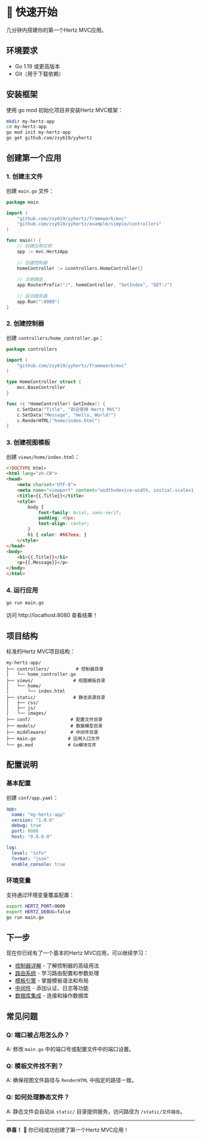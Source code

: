 # 🚀 快速开始

几分钟内搭建你的第一个Hertz MVC应用。

## 环境要求

- Go 1.19 或更高版本
- Git（用于下载依赖）

## 安装框架

使用 go mod 初始化项目并安装Hertz MVC框架：

```bash
mkdir my-hertz-app
cd my-hertz-app
go mod init my-hertz-app
go get github.com/zsy619/yyhertz
```

## 创建第一个应用

### 1. 创建主文件

创建 `main.go` 文件：

```go
package main

import (
    "github.com/zsy619/yyhertz/framework/mvc"
    "github.com/zsy619/yyhertz/example/simple/controllers"
)

func main() {
    // 创建应用实例
    app := mvc.HertzApp
    
    // 创建控制器
    homeController := &controllers.HomeController{}
    
    // 注册路由
    app.RouterPrefix("/", homeController, "GetIndex", "GET:/")
    
    // 启动服务器
    app.Run(":8080")
}
```

### 2. 创建控制器

创建 `controllers/home_controller.go`：

```go
package controllers

import (
    "github.com/zsy619/yyhertz/framework/mvc"
)

type HomeController struct {
    mvc.BaseController
}

func (c *HomeController) GetIndex() {
    c.SetData("Title", "欢迎使用 Hertz MVC")
    c.SetData("Message", "Hello, World!")
    c.RenderHTML("home/index.html")
}
```

### 3. 创建视图模板

创建 `views/home/index.html`：

```html
<!DOCTYPE html>
<html lang="zh-CN">
<head>
    <meta charset="UTF-8">
    <meta name="viewport" content="width=device-width, initial-scale=1.0">
    <title>{{.Title}}</title>
    <style>
        body { 
            font-family: Arial, sans-serif; 
            padding: 40px; 
            text-align: center; 
        }
        h1 { color: #667eea; }
    </style>
</head>
<body>
    <h1>{{.Title}}</h1>
    <p>{{.Message}}</p>
</body>
</html>
```

### 4. 运行应用

```bash
go run main.go
```

访问 http://localhost:8080 查看结果！

## 项目结构

标准的Hertz MVC项目结构：

```
my-hertz-app/
├── controllers/          # 控制器目录
│   └── home_controller.go
├── views/               # 视图模板目录
│   └── home/
│       └── index.html
├── static/              # 静态资源目录
│   ├── css/
│   ├── js/
│   └── images/
├── conf/               # 配置文件目录
├── models/             # 数据模型目录
├── middleware/         # 中间件目录
├── main.go            # 应用入口文件
└── go.mod             # Go模块文件
```

## 配置说明

### 基本配置

创建 `conf/app.yaml`：

```yaml
app:
  name: "my-hertz-app"
  version: "1.0.0"
  debug: true
  port: 8080
  host: "0.0.0.0"

log:
  level: "info"
  format: "json"
  enable_console: true
```

### 环境变量

支持通过环境变量覆盖配置：

```bash
export HERTZ_PORT=9000
export HERTZ_DEBUG=false
go run main.go
```

## 下一步

现在你已经有了一个基本的Hertz MVC应用，可以继续学习：

- [控制器详解](/home/controller) - 了解控制器的高级用法
- [路由系统](/home/routing) - 学习路由配置和参数处理
- [模板引擎](/home/template) - 掌握模板语法和布局
- [中间件](/home/middleware) - 添加认证、日志等功能
- [数据库集成](/home/database) - 连接和操作数据库

## 常见问题

### Q: 端口被占用怎么办？

A: 修改 `main.go` 中的端口号或配置文件中的端口设置。

### Q: 模板文件找不到？

A: 确保视图文件路径与 `RenderHTML` 中指定的路径一致。

### Q: 如何处理静态文件？

A: 静态文件会自动从 `static/` 目录提供服务，访问路径为 `/static/文件路径`。

---

**恭喜！** 🎉 你已经成功创建了第一个Hertz MVC应用！